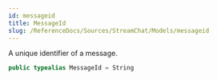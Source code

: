 ```yaml
---
id: messageid 
title: MessageId
slug: /ReferenceDocs/Sources/StreamChat/Models/messageid
---
```


A unique identifier of a message.

``` swift
public typealias MessageId = String
```
